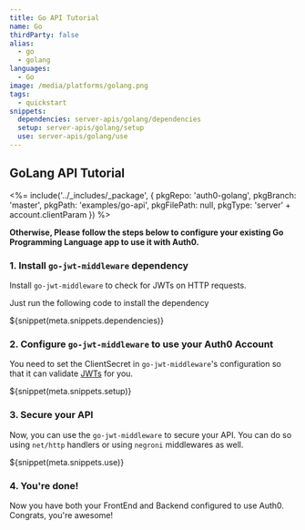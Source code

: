 ```yaml
---
title: Go API Tutorial
name: Go
thirdParty: false
alias:
  - go
  - golang
languages:
  - Go
image: /media/platforms/golang.png
tags:
  - quickstart
snippets:
  dependencies: server-apis/golang/dependencies
  setup: server-apis/golang/setup
  use: server-apis/golang/use
---
```


## GoLang API Tutorial

<%= include('../_includes/_package', {
  pkgRepo: 'auth0-golang',
  pkgBranch: 'master',
  pkgPath: 'examples/go-api',
  pkgFilePath: null,
  pkgType: 'server' + account.clientParam
}) %>

**Otherwise, Please follow the steps below to configure your existing Go Programming Language app to use it with Auth0.**

### 1. Install `go-jwt-middleware` dependency

Install `go-jwt-middleware` to check for JWTs on HTTP requests.

Just run the following code to install the dependency

${snippet(meta.snippets.dependencies)}

### 2. Configure `go-jwt-middleware` to use your Auth0 Account

You need to set the ClientSecret in `go-jwt-middleware`'s configuration so that it can validate [JWTs](/jwt) for you.

${snippet(meta.snippets.setup)}

### 3. Secure your API

Now, you can use the `go-jwt-middleware` to secure your API. You can do so using `net/http` handlers or using `negroni` middlewares as well.

${snippet(meta.snippets.use)}

### 4. You're done!

Now you have both your FrontEnd and Backend configured to use Auth0. Congrats, you're awesome!
